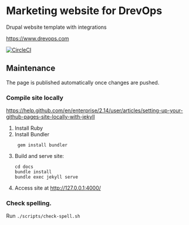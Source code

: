 # Marketing website for DrevOps
Drupal website template with integrations

https://www.drevops.com

[![CircleCI](https://dl.circleci.com/status-badge/img/gh/drevops/website/tree/main.svg?style=shield)](https://dl.circleci.com/status-badge/redirect/gh/drevops/website/tree/main)

## Maintenance

The page is published automatically once changes are pushed.

### Compile site locally

https://help.github.com/en/enterprise/2.14/user/articles/setting-up-your-github-pages-site-locally-with-jekyll

1. Install Ruby
2. Install Bundler
   ``` 
    gem install bundler
   ```
3. Build and serve site:
   ```
   cd docs
   bundle install
   bundle exec jekyll serve
   ```
4. Access site at http://127.0.0.1:4000/

### Check spelling.

Run `./scripts/check-spell.sh`
